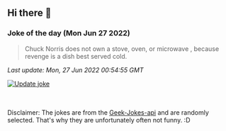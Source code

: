 ## Hi there 👋

### Joke of the day (Mon Jun 27 2022)
<!-- joke -->
>Chuck Norris does not own a stove, oven, or microwave , because revenge is a dish best served cold.
<!-- /joke -->

*Last update: Mon, 27 Jun 2022 00:54:55 GMT*

[![Update joke](https://github.com/nclskfm/nclskfm/actions/workflows/joke.yml/badge.svg)](https://github.com/nclskfm/nclskfm/actions/workflows/joke.yml)

<br><br>
Disclaimer: The jokes are from the [Geek-Jokes-api](https://github.com/sameerkumar18/geek-joke-api) and are randomly selected. That's why they are unfortunately often not funny. :D
